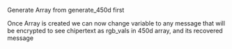 Generate Array from generate_450d first

Once Array is created we can now change variable to any message that will be encrypted to see chipertext as rgb_vals in 450d array, and its recovered message
